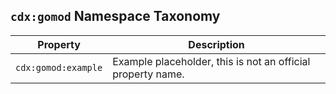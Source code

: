 ## `cdx:gomod` Namespace Taxonomy

| Property | Description |
| --- | --- |
| `cdx:gomod:example` | Example placeholder, this is not an official property name. |
